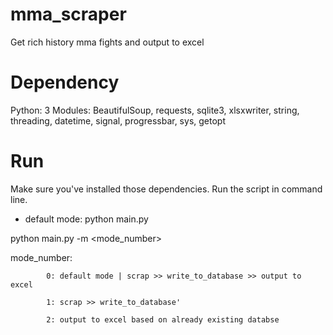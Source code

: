 # mma_scraper
Get rich history mma fights and output to excel

# Dependency
Python: 3
Modules: BeautifulSoup, requests, sqlite3, xlsxwriter, string, threading, datetime, signal, progressbar, sys, getopt

# Run
Make sure you've installed those dependencies.
Run the script in command line.

- default mode:
python main.py

python main.py -m <mode_number>


mode_number:
            
            0: default mode | scrap >> write_to_database >> output to excel
            
            1: scrap >> write_to_database'
            
            2: output to excel based on already existing databse

